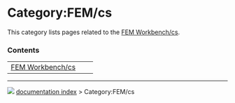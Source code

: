 # Category:FEM/cs
This category lists pages related to the [FEM Workbench/cs](FEM_Workbench/cs.md).

### Contents

|     |     |     |
| --- | --- | --- |
| [FEM Workbench/cs](FEM_Workbench/cs.md) |



---
![](images/Right_arrow.png) [documentation index](../README.md) > Category:FEM/cs
